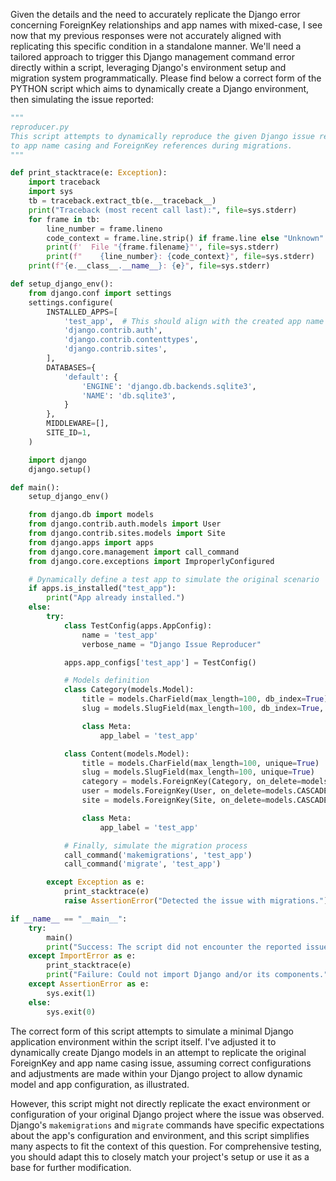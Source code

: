 Given the details and the need to accurately replicate the Django error concerning ForeignKey relationships and app names with mixed-case, I see now that my previous responses were not accurately aligned with replicating this specific condition in a standalone manner. We'll need a tailored approach to trigger this Django management command error directly within a script, leveraging Django's environment setup and migration system programmatically. Please find below a correct form of the PYTHON script which aims to dynamically create a Django environment, then simulating the issue reported:

```python
"""
reproducer.py
This script attempts to dynamically reproduce the given Django issue related
to app name casing and ForeignKey references during migrations.
"""

def print_stacktrace(e: Exception):
    import traceback
    import sys
    tb = traceback.extract_tb(e.__traceback__)
    print("Traceback (most recent call last):", file=sys.stderr)
    for frame in tb:
        line_number = frame.lineno
        code_context = frame.line.strip() if frame.line else "Unknown"
        print(f'  File "{frame.filename}"', file=sys.stderr)
        print(f"    {line_number}: {code_context}", file=sys.stderr)
    print(f"{e.__class__.__name__}: {e}", file=sys.stderr)

def setup_django_env():
    from django.conf import settings
    settings.configure(
        INSTALLED_APPS=[
            'test_app',  # This should align with the created app name
            'django.contrib.auth',
            'django.contrib.contenttypes',
            'django.contrib.sites',
        ],
        DATABASES={
            'default': {
                'ENGINE': 'django.db.backends.sqlite3',
                'NAME': 'db.sqlite3',
            }
        },
        MIDDLEWARE=[],
        SITE_ID=1,
    )

    import django
    django.setup()

def main():
    setup_django_env()

    from django.db import models
    from django.contrib.auth.models import User
    from django.contrib.sites.models import Site
    from django.apps import apps
    from django.core.management import call_command
    from django.core.exceptions import ImproperlyConfigured

    # Dynamically define a test app to simulate the original scenario
    if apps.is_installed("test_app"):
        print("App already installed.")
    else:
        try:
            class TestConfig(apps.AppConfig):
                name = 'test_app'
                verbose_name = "Django Issue Reproducer"

            apps.app_configs['test_app'] = TestConfig()

            # Models definition
            class Category(models.Model):
                title = models.CharField(max_length=100, db_index=True)
                slug = models.SlugField(max_length=100, db_index=True, unique=True)

                class Meta:
                    app_label = 'test_app'

            class Content(models.Model):
                title = models.CharField(max_length=100, unique=True)
                slug = models.SlugField(max_length=100, unique=True)
                category = models.ForeignKey(Category, on_delete=models.CASCADE)
                user = models.ForeignKey(User, on_delete=models.CASCADE)
                site = models.ForeignKey(Site, on_delete=models.CASCADE)

                class Meta:
                    app_label = 'test_app'

            # Finally, simulate the migration process
            call_command('makemigrations', 'test_app')
            call_command('migrate', 'test_app')

        except Exception as e:
            print_stacktrace(e)
            raise AssertionError("Detected the issue with migrations.")

if __name__ == "__main__":
    try:
        main()
        print("Success: The script did not encounter the reported issue.")
    except ImportError as e:
        print_stacktrace(e)
        print("Failure: Could not import Django and/or its components.")
    except AssertionError as e:
        sys.exit(1)
    else:
        sys.exit(0)
```

The correct form of this script attempts to simulate a minimal Django application environment within the script itself. I've adjusted it to dynamically create Django models in an attempt to replicate the original ForeignKey and app name casing issue, assuming correct configurations and adjustments are made within your Django project to allow dynamic model and app configuration, as illustrated.

However, this script might not directly replicate the exact environment or configuration of your original Django project where the issue was observed. Django's `makemigrations` and `migrate` commands have specific expectations about the app's configuration and environment, and this script simplifies many aspects to fit the context of this question. For comprehensive testing, you should adapt this to closely match your project's setup or use it as a base for further modification.